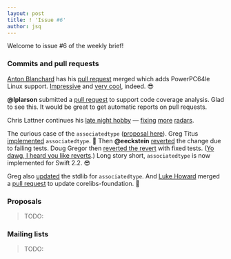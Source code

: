 ```yaml
---
layout: post
title: ! 'Issue #6'
author: jsq
---
```


Welcome to issue #6 of the weekly brief!

<!--excerpt-->

### Commits and pull requests

[Anton Blanchard](https://github.com/antonblanchard) has his [pull request](https://github.com/apple/swift/pull/979) merged which adds PowerPC64le Linux support. [Impressive](https://github.com/apple/swift/pull/979#issuecomment-171833623) and [very cool](https://github.com/apple/swift/pull/979#issuecomment-171876376), indeed. 😎

**@lplarson** submitted a [pull request](https://github.com/apple/swift/pull/997) to support code coverage analysis. Glad to see this. It would be great to get automatic reports on pull requests.

Chris Lattner continues his [late night hobby](https://twitter.com/clattner_llvm/status/674254974629502976) &mdash; [fixing](https://github.com/apple/swift/commit/20263bf46658dccafced86955fbf33ad72853c6d) [more](https://github.com/apple/swift/commit/ce94e0af538f9f7e47dc1979e4db60549ffb9010) [radars](https://github.com/apple/swift/commit/9c9ddf9e6cba3ea199bcfd59e039c404b68bb1ac).

The curious case of the `associatedtype` ([proposal here](https://github.com/apple/swift-evolution/blob/master/proposals/0011-replace-typealias-associated.md)). Greg Titus [implemented](https://github.com/apple/swift/pull/964) `associatedtype`. 👏 Then **@eeckstein** [reverted](https://github.com/apple/swift/commit/ce7b2bcf094a17fec1a3f3cfa713995f3ced1ef3) the change due to failing tests. Doug Gregor then [reverted the revert](https://github.com/apple/swift/commit/38c1de69e4b4c27ac1916d1e6fe601beb5d3a5f4) with fixed tests. ([Yo dawg, I heard you like reverts](http://cdn.meme.am/instances/500x/58010858.jpg).) Long story short, `associatedtype` is now implemented for Swift 2.2. 😎

Greg also [updated](https://github.com/apple/swift/pull/976) the stdlib for `associatedtype`. And [Luke Howard](https://github.com/lhoward) merged a [pull request](https://github.com/apple/swift-corelibs-foundation/pull/230) to update corelibs-foundation. 🎉

### Proposals

> TODO:

### Mailing lists

> TODO:

